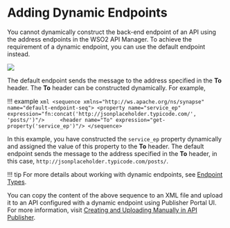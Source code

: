 # Adding Dynamic Endpoints

You cannot dynamically construct the back-end endpoint of an API using the address endpoints in the WSO2 API Manager. To achieve the requirement of a dynamic endpoint, you can use the default endpoint instead. 

[![]({{base_path}}/assets/img/Learn/APIGateway/MessageMediation/dynamic-endpoints.png)]({{base_path}}/assets/img/Learn/APIGateway/MessageMediation/dynamic-endpoints.png)  

The default endpoint sends the message to the address specified in the **To** header. The **To** header can be constructed dynamically. For example,

!!! example
    ``` xml
    <sequence xmlns="http://ws.apache.org/ns/synapse" name="default-endpoint-seq">
        <property name="service_ep" expression="fn:concat('http://jsonplaceholder.typicode.com/', 'posts/')"/>
        <header name="To" expression="get-property('service_ep')"/>
    </sequence>
    ```

In this example, you have constructed the `service_ep` property dynamically and assigned the value of this property to the **To** header. The default endpoint sends the message to the address specified in the **To** header, in this case, 
`http://jsonplaceholder.typicode.com/posts/`. 

!!! tip
    For more details about working with dynamic endpoints, see [Endpoint Types]({{base_url}}/Learn/DesignAPI/Endpoints/endpoint-types).

You can copy the content of the above sequence to an XML file and upload it to an API configured with a dynamic endpoint using Publisher Portal UI.  
For more information, visit [Creating and Uploading Manually in API Publisher]({{base_path}}/Learn/APIGateway/MessageMediation/changing-the-default-mediation-flow-of-api-requests#creating-and-uploading-manually-in-api-publisher).